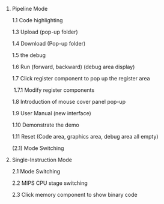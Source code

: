 1. Pipeline Mode

   1.1 Code highlighting

   1.3 Upload (pop-up folder)

   1.4 Download (Pop-up folder)

   1.5 the debug

   1.6 Run (forward, backward) (debug area display)

   1.7 Click register component to pop up the register area

   ​	1.7.1 Modify register components

   1.8 Introduction of mouse cover panel pop-up

   1.9 User Manual (new interface)

   1.10 Demonstrate the demo

   1.11 Reset (Code area, graphics area, debug area all empty)
   
   (2.1) Mode Switching

2. Single-Instruction Mode

   2.1 Mode Switching
   
   2.2 MIPS CPU stage switching 
   
   2.3 Click memory component to show binary code





